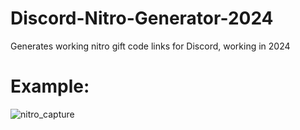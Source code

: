 # Discord-Nitro-Generator-2024
Generates working nitro gift code links for Discord, working in 2024

# Example:
![nitro_capture](https://github.com/user-attachments/assets/6f34c69e-f518-445d-917b-42571e9c1c84)
